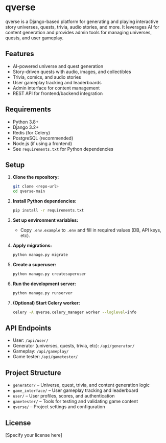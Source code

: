 # qverse

qverse is a Django-based platform for generating and playing interactive story universes, quests, trivia, audio stories, and more. It leverages AI for content generation and provides admin tools for managing universes, quests, and user gameplay.

## Features

- AI-powered universe and quest generation
- Story-driven quests with audio, images, and collectibles
- Trivia, comics, and audio stories
- User gameplay tracking and leaderboards
- Admin interface for content management
- REST API for frontend/backend integration

## Requirements

- Python 3.8+
- Django 3.2+
- Redis (for Celery)
- PostgreSQL (recommended)
- Node.js (if using a frontend)
- See `requirements.txt` for Python dependencies

## Setup

1. **Clone the repository:**
   ```bash
   git clone <repo-url>
   cd qverse-main
   ```

2. **Install Python dependencies:**
   ```bash
   pip install -r requirements.txt
   ```

3. **Set up environment variables:**
   - Copy `.env.example` to `.env` and fill in required values (DB, API keys, etc).

4. **Apply migrations:**
   ```bash
   python manage.py migrate
   ```

5. **Create a superuser:**
   ```bash
   python manage.py createsuperuser
   ```

6. **Run the development server:**
   ```bash
   python manage.py runserver
   ```

7. **(Optional) Start Celery worker:**
   ```bash
   celery -A qverse.celery_manager worker --loglevel=info
   ```

## API Endpoints

- User: `/api/user/`
- Generator (universes, quests, trivia, etc): `/api/generator/`
- Gameplay: `/api/gameplay/`
- Game tester: `/api/gametester/`

## Project Structure

- `generator/` – Universe, quest, trivia, and content generation logic
- `game_interface/` – User gameplay tracking and leaderboard
- `user/` – User profiles, scores, and authentication
- `gametester/` – Tools for testing and validating game content
- `qverse/` – Project settings and configuration

## License

[Specify your license here]